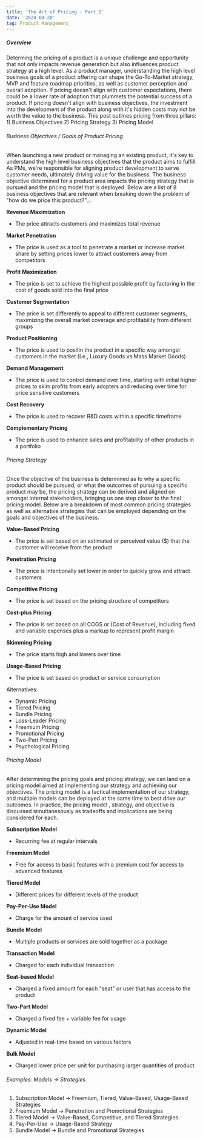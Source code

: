 ```yaml
---
title: 'The Art of Pricing - Part I'
date: '2024-04-28'
tag: Product Management
---
```


##### Overview
Determing the pricing of a product is a unique challenge and opportunity that not only impacts revenue generation but also influences product strategy at a high level. As a product manager, understanding the high level business goals of a product offering can shape the Go-To-Market strategy, MVP and feature roadmap priorities, as well as customer perception and overall adoption. If pricing doesn't align with customer expectations, there could be a lower rate of adoption that plummets the potential success of a product. If pricing doesn't align with business objectives, the investment into the development of the product along with it's hidden costs may not be worth the value to the business. This post outlines pricing from three pillars: 1) Business Objectives 2) Pricing Strategy 3) Pricing Model

###### Business Objectives / Goals of Product Pricing
When launching a new product or managing an existing product, it's key to understand the high level business objectives that the product aims to fulfill. As PMs, we're responsible for aligning product development to serve customer needs, ultimately driving value for the business. The business objective determined for a product area impacts the pricing strategy that is pursued and the pricing model that is deployed. Below are a list of 8 business objectives that are relevant when breaking down the problem of "how do we price this product?"...

**Revenue Maximization**
- The price attracts customers and maximizes total revenue

**Market Penetration**
- The price is used as a tool to penetrate a market or increase market share by setting prices lower to attract customers away from competitors

**Profit Maximization**
- The price is set to achieve the highest possible profit by factoring in the cost of goods sold into the final price

**Customer Segmentation**
- The price is set differently to appeal to different customer segments, maximizing the overall market coverage and profitability from different groups

**Product Positioning**
- The price is used to positin the product in a specific way amongst customers in the market (I.e., Luxury Goods vs Mass Market Goods)

**Demand Management**
- The price is used to control demand over time, starting with initial higher prices to skim profits from early adopters and reducing over time for price sensitive customers

**Cost Recovery**
- The price is used to recover R&D costs within a specific timeframe

**Complementary Pricing**
- The price is used to enhance sales and profitability of other products in a portfolio

###### Pricing Strategy
Once the objective of the business is determined as to why a specific product should be pursued, or what the outcomes of pursuing a specific product may be, the pricing strategy can be derived and aligned on amongst internal stakeholders, bringing us one step closer to the final pricing model. Below are a breakdown of most common pricing strategies as well as alternative strategies that can be employed depending on the goals and objectives of the business.

**Value-Based Pricing**
- The price is set based on an estimated or perceived value ($) that the customer will receive from the product

**Penetration Pricing**
- The price is intentionally set lower in order to quickly grow and attract customers

**Competitive Pricing**
- The price is set based on the pricing structure of competitors

**Cost-plus Pricing**
- The price is set based on all COGS or (Cost of Revenue), including fixed and variable expenses plus a markup to represent profit margin

**Skimming Pricing**
- The price starts high and lowers over time

**Usage-Based Pricing**
- The price is set based on product or service consumption

Alternatives:
- Dynamic Pricing
- Tiered Pricing
- Bundle Pricing
- Loss-Leader Pricing
- Freemium Pricing
- Promotional Pricing
- Two-Part Pricing
- Psychological Pricing

###### Pricing Model
After determining the pricing goals and pricing strategy, we can land on a pricing model aimed at implementing our strategy and achieving our objectives. The pricing model is a tactical implementation of our strategy, and multiple models can be deployed at the same time to best drive our outcomes. In practice, the pricing model , strategy, and objective is discussed simultanesously as tradeoffs and implications are being considered for each.

**Subscription Model**
- Recurring fee at regular intervals

**Freemium Model**
- Free for access to basic features with a premium cost for access to advanced features

**Tiered Model**
- Different prices for different levels of the product

**Pay-Per-Use Model**
- Charge for the amount of service used

**Bundle Model**
- Multiple products or services are sold together as a package

**Transaction Model**
- Charged for each individual transaction

**Seat-based Model**
- Charged a fixed amount for each "seat" or user that has access to the product

**Two-Part Model**
- Charged a fixed fee + variable fee for usage

**Dynamic Model**
- Adjusted in real-time based on various factors

**Bulk Model**
- Charged lower price per unit for purchasing larger quantities of product

###### Examples: Models -> Strategies
1) Subscription Model -> Freemium, Tiered, Value-Based, Usage-Based Strategies
2) Freemium Model -> Penetration and Promotional Strategies
3) Tiered Model -> Value-Based, Competitive, and Tiered Strategies
4) Pay-Per-Use -> Usage-Based Strategy
5) Bundle Model -> Bundle and Promotional Strategies